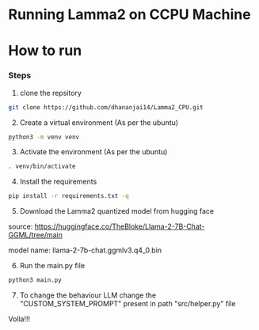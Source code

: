 # Running Lamma2 on CCPU Machine


# How to run

### Steps
1. clone the repsitory 

```bash
git clone https://github.com/dhananjai14/Lamma2_CPU.git
```

2. Create a virtual environment (As per the ubuntu)

```bash 
python3 -m venv venv
```

3. Activate the environment (As per the ubuntu)

```bash
. venv/bin/activate
```

4. Install the requirements
```bash
pip install -r requirements.txt -q
```

5. Download the Lamma2 quantized model from hugging face

source: https://huggingface.co/TheBloke/Llama-2-7B-Chat-GGML/tree/main

model name:  llama-2-7b-chat.ggmlv3.q4_0.bin

6. Run the main.py file

```bash
python3 main.py
```

7. To change the behaviour LLM change the "CUSTOM_SYSTEM_PROMPT" present in path "src/helper.py" file

Volla!!! 